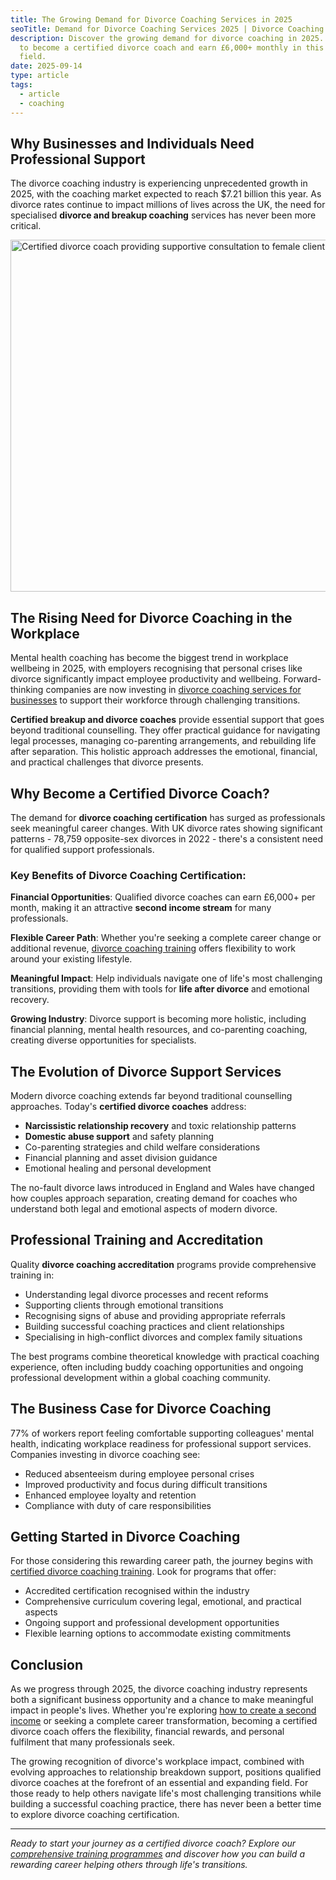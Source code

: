 ```yaml
---
title: The Growing Demand for Divorce Coaching Services in 2025
seoTitle: Demand for Divorce Coaching Services 2025 | Divorce Coaching
description: Discover the growing demand for divorce coaching in 2025. Learn how
  to become a certified divorce coach and earn £6,000+ monthly in this rewarding
  field.
date: 2025-09-14
type: article
tags:
  - article
  - coaching
---
```

## Why Businesses and Individuals Need Professional Support

The divorce coaching industry is experiencing unprecedented growth in 2025, with the coaching market expected to reach $7.21 billion this year. As divorce rates continue to impact millions of lives across the UK, the need for specialised **divorce and breakup coaching** services has never been more critical.

<img src="/static/img/demand-for-divorce-coaching-2025.avif" alt="Certified divorce coach providing supportive consultation to female client during coaching session" title="" class="Centre" width="1000px" height="563px" loading="lazy"/>

## The Rising Need for Divorce Coaching in the Workplace

Mental health coaching has become the biggest trend in workplace wellbeing in 2025, with employers recognising that personal crises like divorce significantly impact employee productivity and wellbeing. Forward-thinking companies are now investing in [divorce coaching services for businesses](/support-for-businesses/) to support their workforce through challenging transitions.

**Certified breakup and divorce coaches** provide essential support that goes beyond traditional counselling. They offer practical guidance for navigating legal processes, managing co-parenting arrangements, and rebuilding life after separation. This holistic approach addresses the emotional, financial, and practical challenges that divorce presents.

## Why Become a Certified Divorce Coach?

The demand for **divorce coaching certification** has surged as professionals seek meaningful career changes. With UK divorce rates showing significant patterns - 78,759 opposite-sex divorces in 2022 - there's a consistent need for qualified support professionals.

### Key Benefits of Divorce Coaching Certification:

**Financial Opportunities**: Qualified divorce coaches can earn £6,000+ per month, making it an attractive **second income stream** for many professionals.

**Flexible Career Path**: Whether you're seeking a complete career change or additional revenue, [divorce coaching training](/becoming-a-certified-divorce-coach/) offers flexibility to work around your existing lifestyle.

**Meaningful Impact**: Help individuals navigate one of life's most challenging transitions, providing them with tools for **life after divorce** and emotional recovery.

**Growing Industry**: Divorce support is becoming more holistic, including financial planning, mental health resources, and co-parenting coaching, creating diverse opportunities for specialists.

## The Evolution of Divorce Support Services

Modern divorce coaching extends far beyond traditional counselling approaches. Today's **certified divorce coaches** address:

* **Narcissistic relationship recovery** and toxic relationship patterns
* **Domestic abuse support** and safety planning  
* Co-parenting strategies and child welfare considerations
* Financial planning and asset division guidance
* Emotional healing and personal development

The no-fault divorce laws introduced in England and Wales have changed how couples approach separation, creating demand for coaches who understand both legal and emotional aspects of modern divorce.

## Professional Training and Accreditation

Quality **divorce coaching accreditation** programs provide comprehensive training in:

* Understanding legal divorce processes and recent reforms
* Supporting clients through emotional transitions
* Recognising signs of abuse and providing appropriate referrals  
* Building successful coaching practices and client relationships
* Specialising in high-conflict divorces and complex family situations

The best programs combine theoretical knowledge with practical coaching experience, often including buddy coaching opportunities and ongoing professional development within a global coaching community.

## The Business Case for Divorce Coaching

77% of workers report feeling comfortable supporting colleagues' mental health, indicating workplace readiness for professional support services. Companies investing in divorce coaching see:

* Reduced absenteeism during employee personal crises
* Improved productivity and focus during difficult transitions
* Enhanced employee loyalty and retention
* Compliance with duty of care responsibilities

## Getting Started in Divorce Coaching

For those considering this rewarding career path, the journey begins with [certified divorce coaching training](/becoming-a-certified-divorce-coach/). Look for programs that offer:

* Accredited certification recognised within the industry
* Comprehensive curriculum covering legal, emotional, and practical aspects
* Ongoing support and professional development opportunities
* Flexible learning options to accommodate existing commitments

## Conclusion

As we progress through 2025, the divorce coaching industry represents both a significant business opportunity and a chance to make meaningful impact in people's lives. Whether you're exploring [how to create a second income](/how-to-create-a-second-income-and-extra-revenue-stream/) or seeking a complete career transformation, becoming a certified divorce coach offers the flexibility, financial rewards, and personal fulfilment that many professionals seek.

The growing recognition of divorce's workplace impact, combined with evolving approaches to relationship breakdown support, positions qualified divorce coaches at the forefront of an essential and expanding field. For those ready to help others navigate life's most challenging transitions while building a successful coaching practice, there has never been a better time to explore divorce coaching certification.

- - -

*Ready to start your journey as a certified divorce coach? Explore our [comprehensive training programmes](/becoming-a-certified-divorce-coach/) and discover how you can build a rewarding career helping others through life's transitions.*
